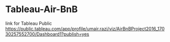 # Tableau-Air-BnB
link for Tableau Public
https://public.tableau.com/app/profile/umair.razi/viz/AirBnBProject2016_17030257552700/Dashboard1?publish=yes
